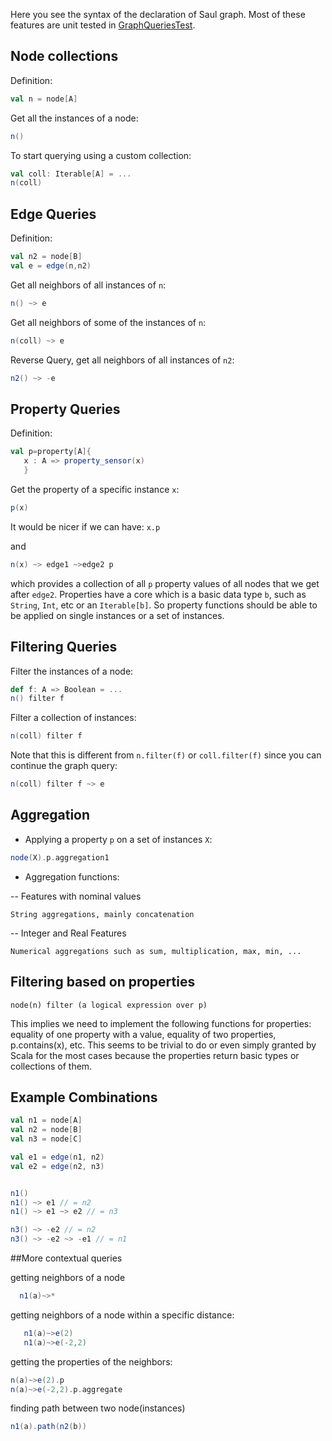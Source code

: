 Here you see the syntax of the declaration of Saul graph. Most of these features are unit tested in [GraphQueriesTest](https://github.com/IllinoisCogComp/saul/blob/master/saul-examples/src/test/scala/edu/illinois/cs/cogcomp/saulexamples/datamodel/GraphQueriesTest.scala).

## Node collections

Definition:
```scala
val n = node[A]
```

Get all the instances of a node:
```scala
n()
```

To start querying using a custom collection:
```scala
val coll: Iterable[A] = ...
n(coll)
```

## Edge Queries

Definition:
```scala
val n2 = node[B]
val e = edge(n,n2)
```

Get all neighbors of all instances of `n`:
```scala
n() ~> e
```

Get all neighbors of some of the instances of `n`:
```scala
n(coll) ~> e
```

Reverse Query, get all neighbors of all instances of `n2`:
```scala
n2() ~> -e
```

## Property Queries

Definition:
```scala
val p=property[A]{
   x : A => property_sensor(x)
   }
```
Get the property of a specific instance `x`:
```scala
p(x)
```
It would be nicer if we can have:
`x.p`

and

```scala
n(x) ~> edge1 ~>edge2 p
```
which provides a collection of all `p` property values of all nodes that we get after `edge2`.
Properties have a core which is a basic data type `b`, such as `String`, `Int`, etc or an `Iterable[b]`.
So property functions should be able to be applied on single  instances or a set of instances.

## Filtering Queries
Filter the instances of a node:
```scala
def f: A => Boolean = ...
n() filter f
```
Filter a collection of instances:
```scala
n(coll) filter f
```
Note that this is different from `n.filter(f)` or `coll.filter(f)` since you can continue the graph query:
```scala
n(coll) filter f ~> e
```

## Aggregation
- Applying a property `p` on a set of instances `X`:
```scala
node(X).p.aggregation1
```
- Aggregation functions:

 -- Features with nominal values

    String aggregations, mainly concatenation

 -- Integer and Real Features

    Numerical aggregations such as sum, multiplication, max, min, ...

## Filtering based on properties

`node(n) filter (a logical expression over p)`

This implies we need to implement the following functions for properties:
equality of one property with a value, equality of two properties, p.contains(x), etc. This seems to be trivial to do or even simply granted by Scala for the most cases because the properties return basic types or collections of them.

## Example Combinations
```scala
val n1 = node[A]
val n2 = node[B]
val n3 = node[C]

val e1 = edge(n1, n2)
val e2 = edge(n2, n3)


n1()
n1() ~> e1 // = n2
n1() ~> e1 ~> e2 // = n3

n3() ~> -e2 // = n2
n3() ~> -e2 ~> -e1 // = n1
```
##More contextual queries

 getting neighbors of a node
   ```scala
     n1(a)~>*
   ```
getting neighbors of a node within a specific distance:

```scala
   n1(a)~>e(2)
   n1(a)~>e(-2,2)

```
 getting the properties of the neighbors:

```scala
n(a)~>e(2).p
n(a)~>e(-2,2).p.aggregate

```

finding path between two node(instances)

```scala
n1(a).path(n2(b))
```